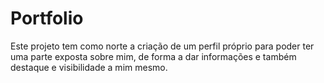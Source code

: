 # Portfolio
Este projeto tem como norte a criação de um perfil próprio para poder ter uma parte exposta sobre mim, de forma a dar informações e também destaque e visibilidade a mim mesmo.